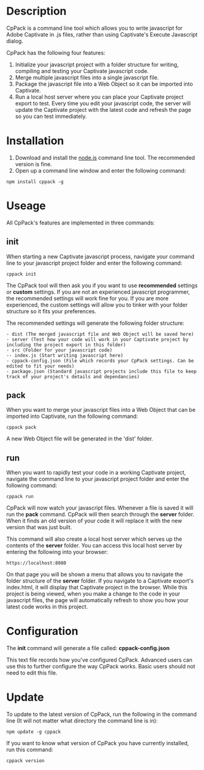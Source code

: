 # Description
CpPack is a command line tool which allows you to write javascript for Adobe Captivate in .js files, rather than using Captivate's Execute Javascript dialog.

CpPack has the following four features:
1. Initialize your javascript project with a folder structure for writing, compiling and testing your Captivate javascript code.
2. Merge multiple javascript files into a single javascript file.
3. Package the javascript file into a Web Object so it can be imported into Captivate.
4. Run a local host server where you can place your Captivate project export to test. Every time you edit your javascript code, the server will update the Captivate project with the latest code and refresh the page so you can test immediately.

# Installation
1. Download and install the [node.js](www.nodejs.org) command line tool. The recommended version is fine.
2. Open up a command line window and enter the following command:

```
npm install cppack -g
```

# Useage
All CpPack's features are implemented in three commands:

## init
When starting a new Captivate javascript process, navigate your command line to your javascript project folder and enter the following command:

```
cppack init
```

The CpPack tool will then ask you if you want to use **recommended** settings or **custom** settings. If you are not an experienced javascript programmer, the recommended settings will work fine for you. If you are more experienced, the custom settings will allow you to tinker with your folder structure so it fits your preferences.

The recommended settings will generate the following folder structure:

```
- dist (The merged javascript file and Web Object will be saved here)
- server (Test how your code will work in your Captivate project by including the project export in this folder)
- src (Folder for your javascript code)
-- index.js (Start writing javascript here)
- cppack-config.json (File which records your CpPack settings. Can be edited to fit your needs)
- package.json (Standard javascript projects include this file to keep track of your project's details and dependancies)
```
## pack
When you want to merge your javascript files into a Web Object that can be imported into Captivate, run the following command:

```
cppack pack
```

A new Web Object file will be generated in the 'dist' folder.

## run
When you want to rapidly test your code in a working Captivate project, navigate the command line to your javascript project folder and enter the following command:

```
cppack run
```

CpPack will now watch your javascript files. Whenever a file is saved it will run the **pack** command. CpPack will then search through the **server** folder. When it finds an old version of your code it will replace it with the new version that was just built.

This command will also create a local host server which serves up the contents of the **server** folder. You can access this local host server by entering the following into your browser:

```
https://localhost:8080
```

On that page you will be shown a menu that allows you to navigate the folder structure of the **server** folder. If you navigate to a Captivate export's index.html, it will display that Captivate project in the browser. While this project is being viewed, when you make a change to the code in your javascript files, the page will automatically refresh to show you how your latest code works in this project.

# Configuration
The **init** command will generate a file called: **cppack-config.json**

This text file records how you've configured CpPack. Advanced users can use this to further configure the way CpPack works. Basic users should not need to edit this file.

# Update
To update to the latest version of CpPack, run the following in the command line (It will not matter what directory the command line is in):

```
npm update -g cppack
```

If you want to know what version of CpPack you have currently installed, run this command:

```
cppack version
```
